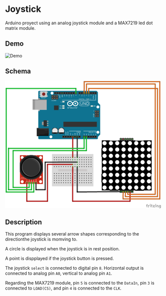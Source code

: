 # Joystick #

Arduino proyect using an analog joystick module and a MAX7219 led dot matrix module.

## Demo ##
![Demo](https://github.com/Otsoko/joystick/raw/master/joystick.gif)

## Schema ##
![Schema](https://github.com/Otsoko/joystick/raw/master/joystick_bb.png)

## Description ##
This program displays several arrow shapes corresponding to the directionthe joystick is momving to.

A circle is displayed when the joystick is in rest position.

A point is dispplayed if the joystick button is pressed.

The joystick `select` is connected to digital pin `8`. Horizontal output is connected to analog pin `A0`, vertical to analog pin `A1`.

Regarding the MAX7219 module, pin `5` is connected to the `DataIn`, pin `3` is connected to `LOAD(CS)`, and pin `4` is connected to the `CLK`.